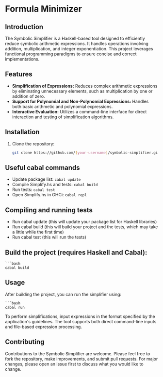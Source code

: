 # Formula Minimizer

## Introduction
The Symbolic Simplifier is a Haskell-based tool designed to efficiently reduce symbolic arithmetic expressions. It handles operations involving addition, multiplication, and integer exponentiation. This project leverages functional programming paradigms to ensure concise and correct implementations.

## Features
- **Simplification of Expressions:** Reduces complex arithmetic expressions by eliminating unnecessary elements, such as multiplication by one or addition of zero.
- **Support for Polynomial and Non-Polynomial Expressions:** Handles both basic arithmetic and polynomial expressions.
- **Interactive Evaluation:** Utilizes a command-line interface for direct interaction and testing of simplification algorithms.

## Installation
1. Clone the repository:
   ```bash
   git clone https://github.com/[your-username]/symbolic-simplifier.git

## Useful cabal commands

- Update package list: `cabal update`
- Compile Simplify.hs and tests: `cabal build`
- Run tests: `cabal test`
- Open Simplify.hs in GHCi: `cabal repl`

## Compiling and running tests
-  Run cabal update (this will update your package list for Haskell libraries)
-  Run cabal build (this will build your project and the tests, which may take a little while the first time)
-  Run cabal test (this will run the tests)

## Build the project (requires Haskell and Cabal):
    
    ```bash
    cabal build

## Usage

After building the project, you can run the simplifier using:
    
    ```bash
    cabal run

To perform simplifications, input expressions in the format specified by the application's guidelines. The tool supports both direct command-line inputs and file-based expression processing.

## Contributing

Contributions to the Symbolic Simplifier are welcome. Please feel free to fork the repository, make improvements, and submit pull requests. For major changes, please open an issue first to discuss what you would like to change.
